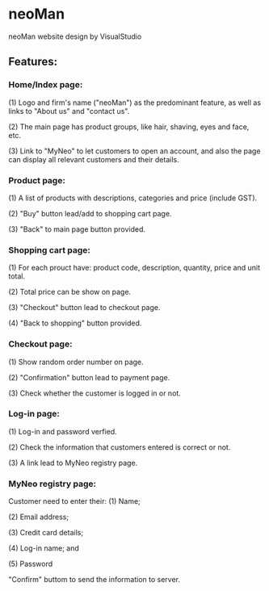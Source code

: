 # neoMan
neoMan website design by VisualStudio

## Features:

### Home/Index page:
(1) Logo and firm's name ("neoMan") as the predominant feature, as well as links to "About us" and "contact us".

(2) The main page has product groups, like hair, shaving, eyes and face, etc.

(3) Link to "MyNeo" to let customers to open an account, and also the page can display all relevant customers and their details.

### Product page:
(1) A list of products with descriptions, categories and price (include GST).

(2) "Buy" button lead/add to shopping cart page.

(3) "Back" to main page button provided.

### Shopping cart page:
(1) For each prouct have: product code, description, quantity, price and unit total.

(2) Total price can be show on page.

(3) "Checkout" button lead to checkout page.

(4) "Back to shopping" button provided.

### Checkout page:
(1) Show random order number on page.

(2) "Confirmation" button lead to payment page.

(3) Check whether the customer is logged in or not.

### Log-in page:
(1) Log-in and password verfied.

(2) Check the information that customers entered is correct or not.

(3) A link lead to MyNeo registry page.

### MyNeo registry page:
Customer need to enter their:
(1) Name;

(2) Email address;

(3) Credit card details;

(4) Log-in name; and

(5) Password

"Confirm" buttom to send the information to server.
